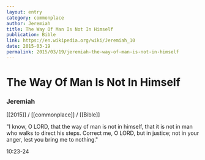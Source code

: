 ```yaml
---
layout: entry
category: commonplace
author: Jeremiah
title: The Way Of Man Is Not In Himself
publication: Bible
link: https://en.wikipedia.org/wiki/Jeremiah_10
date: 2015-03-19
permalink: 2015/03/19/jeremiah-the-way-of-man-is-not-in-himself
---
```


# The Way Of Man Is Not In Himself

### Jeremiah

[[2015]] / [[commonplace]] / [[Bible]]

"I know, O LORD, that the way of man is not in himself, that it is not in man who walks to direct his steps. Correct me, O LORD, but in justice; not in your anger, lest you bring me to nothing."

10:23-24
